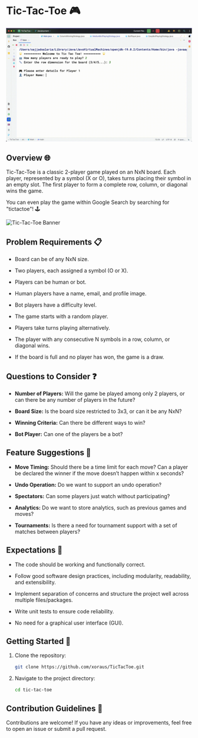 # Tic-Tac-Toe 🎮

![TicTacToe](TicTacToe.gif)

## Overview 🌐

Tic-Tac-Toe is a classic 2-player game played on an NxN board. Each player, represented by a symbol (X or O), takes turns placing their symbol in an empty slot. The first player to form a complete row, column, or diagonal wins the game.

You can even play the game within Google Search by searching for "tictactoe"! 🕹️

![Tic-Tac-Toe Banner](https://img.freepik.com/premium-vector/tic-tac-toe-game-vector-illustration-icon-template-design_665655-4580.jpg?w=150)

## Problem Requirements 📋

- Board can be of any NxN size.

- Two players, each assigned a symbol (O or X).

- Players can be human or bot.

- Human players have a name, email, and profile image.

- Bot players have a difficulty level.

- The game starts with a random player.

- Players take turns playing alternatively.

- The player with any consecutive N symbols in a row, column, or diagonal wins.

- If the board is full and no player has won, the game is a draw.

## Questions to Consider ❓

- **Number of Players:** Will the game be played among only 2 players, or can there be any number of players in the future?

- **Board Size:** Is the board size restricted to 3x3, or can it be any NxN?

- **Winning Criteria:** Can there be different ways to win?

- **Bot Player:** Can one of the players be a bot?

## Feature Suggestions 🚀

- **Move Timing:** Should there be a time limit for each move? Can a player be declared the winner if the move doesn’t happen within x seconds?

- **Undo Operation:** Do we want to support an undo operation?

- **Spectators:** Can some players just watch without participating?

- **Analytics:** Do we want to store analytics, such as previous games and moves?

- **Tournaments:** Is there a need for tournament support with a set of matches between players?

## Expectations 🎯

- The code should be working and functionally correct.

- Follow good software design practices, including modularity, readability, and extensibility.

- Implement separation of concerns and structure the project well across multiple files/packages.

- Write unit tests to ensure code reliability.

- No need for a graphical user interface (GUI).

## Getting Started 🚀

1. Clone the repository:

   ```bash
   git clone https://github.com/xoraus/TicTacToe.git
   ```

2. Navigate to the project directory:
   ```bash
   cd tic-tac-toe
   ```

## Contribution Guidelines 🤝

Contributions are welcome! If you have any ideas or improvements, feel free to open an issue or submit a pull request.
